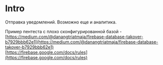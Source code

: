 # Intro

Отправка уведомлений. Возможно еще и аналитика.

 Пример пентеста с плохо сконфигурированной базой - [https://medium.com/@danangtriatmaja/firebase-database-takover-b7929bbb62e1](https://medium.com/@danangtriatmaja/firebase-database-takover-b7929bbb62e1)  
[https://firebase.google.com/docs/rules](https://firebase.google.com/docs/rules)

